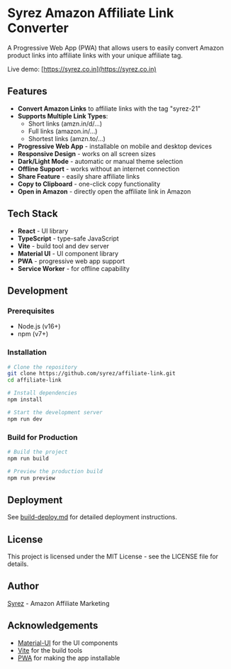 # Syrez Amazon Affiliate Link Converter

A Progressive Web App (PWA) that allows users to easily convert Amazon product links into affiliate links with your unique affiliate tag.

Live demo: [https://syrez.co.in](https://syrez.co.in)

## Features

- **Convert Amazon Links** to affiliate links with the tag "syrez-21"
- **Supports Multiple Link Types**:
  - Short links (amzn.in/d/...)
  - Full links (amazon.in/...)
  - Shortest links (amzn.to/...)
- **Progressive Web App** - installable on mobile and desktop devices
- **Responsive Design** - works on all screen sizes
- **Dark/Light Mode** - automatic or manual theme selection
- **Offline Support** - works without an internet connection
- **Share Feature** - easily share affiliate links
- **Copy to Clipboard** - one-click copy functionality
- **Open in Amazon** - directly open the affiliate link in Amazon

## Tech Stack

- **React** - UI library
- **TypeScript** - type-safe JavaScript
- **Vite** - build tool and dev server
- **Material UI** - UI component library
- **PWA** - progressive web app support
- **Service Worker** - for offline capability

## Development

### Prerequisites

- Node.js (v16+)
- npm (v7+)

### Installation

```bash
# Clone the repository
git clone https://github.com/syrez/affiliate-link.git
cd affiliate-link

# Install dependencies
npm install

# Start the development server
npm run dev
```

### Build for Production

```bash
# Build the project
npm run build

# Preview the production build
npm run preview
```

## Deployment

See [build-deploy.md](build-deploy.md) for detailed deployment instructions.

## License

This project is licensed under the MIT License - see the LICENSE file for details.

## Author

[Syrez](https://syrez.co.in) - Amazon Affiliate Marketing

## Acknowledgements

- [Material-UI](https://mui.com/) for the UI components
- [Vite](https://vitejs.dev/) for the build tools
- [PWA](https://web.dev/progressive-web-apps/) for making the app installable
